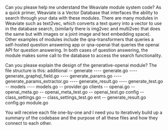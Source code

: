Can you please help me understand the Weaviate module system code?
As a quick primer, Weaviate is a Vector Database that interfaces the ability to search through your data with these modules.
There are many modules in Weaviate such as text2vec, which converts a text query into a vector to use in the database search, (similarly there is img2vec and multi2vec that does the same but with images or a joint image and text embedding space).
Other examples of modules include the qna-transformers that queries a self-hosted question answering app or qna-openai that queries the openai API for question answering.
In both cases of question answering, the module makes some call to the database to access the search functionality.

Can you please explain the design of the generative-openai module?
The file structure is this:
additional
-- generate
---- generate.go
---- generate_graphql_field.go
---- generate_params.go
---- generate_params_extractor.go
---- generate_result.go
---- generate_test.go
-- models
---- models.go
-- provider.go
clients
-- openai.go
-- openai_meta.go
-- openai_meta_test.go
-- openai_test.go
config
-- class_settings.go
-- class_settings_test.go
ent
-- generate_result.go
config.go
module.go

You will receive each file one-by-one and I need you to iteratively build up a summary of the codebase and the purpose of all these files and how they connect to each other.
